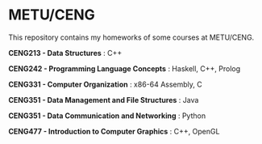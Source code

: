 # METU/CENG
This repository contains my homeworks of some courses at METU/CENG.

  **CENG213 - Data Structures** : C++
  
  **CENG242 - Programming Language Concepts** : Haskell, C++, Prolog
  
  **CENG331 - Computer Organization** : x86-64 Assembly, C
   
  **CENG351 - Data Management and File Structures** : Java

  **CENG351 - Data Communication and Networking** : Python
  
  **CENG477 - Introduction to Computer Graphics** : C++, OpenGL
  
  

